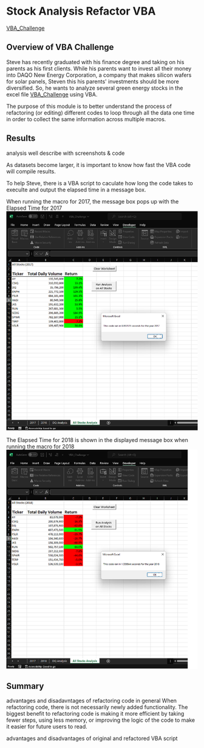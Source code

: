 # **Stock Analysis Refactor VBA**
[VBA_Challenge](https://github.com/vzhang90/stock-analysis/blob/main/VBA_Challenge.xlsm)

## Overview of VBA Challenge
Steve has recently graduated with his finance degree and taking on his parents as his first clients. While his parents want to invest all their money into DAQO New Energy Corporation, a company that makes silicon wafers for solar panels, Steven this his parents' investments should be more diversified. So, he wants to analyze several green energy stocks in the excel file [VBA_Challenge](https://github.com/vzhang90/stock-analysis/blob/main/VBA_Challenge.xlsm) using VBA. 

The purpose of this module is to better understand the process of refactoring (or editing) different codes to loop through all the data one time in order to collect the same information across multiple macros. 
 
## Results
analysis well describe with screenshots & code

As datasets become larger, it is important to know how fast the VBA code will compile results.

To help Steve, there is a VBA script to caculate how long the code takes to execulte and output the elapsed time in a message box.

When running the macro for 2017, the message box pops up with the Elapsed Time for 2017
![VBA_Challenge_2017](https://github.com/vzhang90/stock-analysis/blob/main/VBA_Challenge_2017.png)

The Elapsed Time for 2018 is shown in the displayed message box when running the macro for 2018
![VBA_Challenge_2018](https://github.com/vzhang90/stock-analysis/blob/main/VBA_Challenge_2018.png)

## Summary
advantages and disadavntages of refactoring code in general
When refactoring code, there is not necessarily newly added functionality. The biggest benefit to refactoring code is making it more efficient by taking fewer steps, using less memory, or improving the logic of the code to make it easier for future users to read.

advantages and disadvantages of original and refactored VBA script
